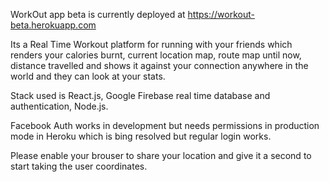 
WorkOut app beta is currently deployed at https://workout-beta.herokuapp.com

Its a Real Time Workout platform for running with your friends which renders your calories burnt, current location map, route map until now, distance travelled and shows it against your connection anywhere in the world and they can look at your stats.

Stack used is React.js, Google Firebase real time database and authentication, Node.js.

Facebook Auth works in development but needs permissions in production mode in Heroku which is bing resolved but regular login works. 

Please enable your brouser to share your location and give it a second to start taking the user coordinates. 